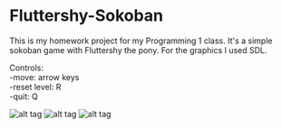 # Fluttershy-Sokoban

This is my homework project for my Programming 1 class. It's a simple sokoban game with Fluttershy the pony. For the graphics I used SDL.

Controls:  <br/>
-move: arrow keys <br/>
-reset level: R <br/>
-quit: Q <br/>

![alt tag](https://drive.google.com/file/d/0B-OLlv2x0baKMmJCQjktbndXQUU/view?usp=sharing)
![alt tag](http://vajnatimea.hu/img/sokoban-level1.PNG)
![alt tag](http://vajnatimea.hu/img/sokoban-level3.PNG)
